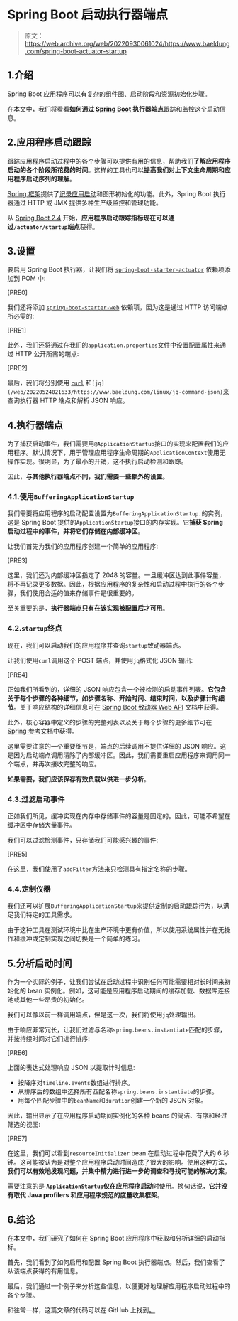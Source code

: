 # Spring Boot 启动执行器端点

> 原文：<https://web.archive.org/web/20220930061024/https://www.baeldung.com/spring-boot-actuator-startup>

## 1.介绍

Spring Boot 应用程序可以有复杂的组件图、启动阶段和资源初始化步骤。

在本文中，我们将看看**如何通过 [Spring Boot 执行器](/web/20220524021633/https://www.baeldung.com/spring-boot-actuators)端点**跟踪和监控这个启动信息。

## 2.应用程序启动跟踪

跟踪应用程序启动过程中的各个步骤可以提供有用的信息，帮助我们**了解应用程序启动的各个阶段所花费的时间**。这样的工具也可以**提高我们对上下文生命周期和应用程序启动序列的理解**。

[Spring 框架](/web/20220524021633/https://www.baeldung.com/spring-intro)提供了[记录应用启动](https://web.archive.org/web/20220524021633/https://docs.spring.io/spring-framework/docs/current/reference/html/core.html#context-functionality-startup)和图形初始化的功能。此外，Spring Boot 执行器通过 HTTP 或 JMX 提供多种生产级监控和管理功能。

从 [Spring Boot 2.4](https://web.archive.org/web/20220524021633/https://github.com/spring-projects/spring-boot/wiki/Spring-Boot-2.4-Release-Notes#startup-endpoint) 开始，**应用程序启动跟踪指标现在可以通过`/actuator/startup`端点**获得。

## 3.设置

要启用 Spring Boot 执行器，让我们将 [`spring-boot-starter-actuator`](https://web.archive.org/web/20220524021633/https://search.maven.org/artifact/org.springframework.boot/spring-boot-starter-actuator) 依赖项添加到 POM 中:

[PRE0]

我们还将添加 [`spring-boot-starter-web`](https://web.archive.org/web/20220524021633/https://search.maven.org/artifact/org.springframework.boot/spring-boot-starter-web) 依赖项，因为这是通过 HTTP 访问端点所必需的:

[PRE1]

此外，我们还将通过在我们的`application.properties`文件中设置配置属性来通过 HTTP 公开所需的端点:

[PRE2]

最后，我们将分别使用 [`curl`](https://web.archive.org/web/20220524021633/https://man7.org/linux/man-pages/man1/curl.1.html) 和`[jq](/web/20220524021633/https://www.baeldung.com/linux/jq-command-json)`来查询执行器 HTTP 端点和解析 JSON 响应。

## 4.执行器端点

为了捕获启动事件，我们需要用`@ApplicationStartup`接口的实现来配置我们的应用程序。默认情况下，用于管理应用程序生命周期的`ApplicationContext`使用无操作实现。很明显，为了最小的开销，这不执行启动检测和跟踪。

因此，**与其他执行器端点不同，我们需要一些额外的设置**。

### 4.1.使用`BufferingApplicationStartup`

我们需要将应用程序的启动配置设置为`BufferingApplicationStartup.`的实例，这是 Spring Boot 提供的`ApplicationStartup`接口的内存实现。它**捕获 Spring 启动过程中的事件，并将它们存储在内部缓冲区**。

让我们首先为我们的应用程序创建一个简单的应用程序:

[PRE3]

这里，我们还为内部缓冲区指定了 2048 的容量。一旦缓冲区达到此事件容量，将不再记录更多数据。因此，根据应用程序的复杂性和启动过程中执行的各个步骤，我们使用合适的值来存储事件是很重要的。

至关重要的是，**执行器端点只有在该实现被配置后才可用**。

### 4.2.`startup`终点

现在，我们可以启动我们的应用程序并查询`startup`致动器端点。

让我们使用`curl`调用这个 POST 端点，并使用`jq`格式化 JSON 输出:

[PRE4]

正如我们所看到的，详细的 JSON 响应包含一个被检测的启动事件列表。**它包含关于每个步骤的各种细节，如步骤名称、开始时间、结束时间，以及步骤计时细节**。关于响应结构的详细信息可在 [Spring Boot 致动器 Web API](https://web.archive.org/web/20220524021633/https://docs.spring.io/spring-boot/docs/current/actuator-api/htmlsingle/#startup) 文档中获得。

此外，核心容器中定义的步骤的完整列表以及关于每个步骤的更多细节可在 [Spring 参考文档](https://web.archive.org/web/20220524021633/https://docs.spring.io/spring-framework/docs/current/reference/html/core.html#application-startup-steps)中获得。

这里需要注意的一个重要细节是，端点的后续调用不提供详细的 JSON 响应。这是因为启动端点调用清除了内部缓冲区。因此，我们需要重启应用程序来调用同一个端点，并再次接收完整的响应。

**如果需要，我们应该保存有效负载以供进一步分析**。

### 4.3.过滤启动事件

正如我们所见，缓冲实现在内存中存储事件的容量是固定的。因此，可能不希望在缓冲区中存储大量事件。

我们可以过滤检测事件，只存储我们可能感兴趣的事件:

[PRE5]

在这里，我们使用了`addFilter`方法来只检测具有指定名称的步骤。

### 4.4.定制仪器

我们还可以扩展`BufferingApplicationStartup`来提供定制的启动跟踪行为，以满足我们特定的工具需求。

由于这种工具在测试环境中比在生产环境中更有价值，所以使用系统属性并在无操作和缓冲或定制实现之间切换是一个简单的练习。

## 5.分析启动时间

作为一个实际的例子，让我们尝试在启动过程中识别任何可能需要相对长时间来初始化的 bean 实例化。例如，这可能是应用程序启动期间的缓存加载、数据库连接池或其他一些昂贵的初始化。

我们可以像以前一样调用端点，但是这一次，我们将使用`jq`处理输出。

由于响应非常冗长，让我们过滤与名称`spring.beans.instantiate`匹配的步骤，并按持续时间对它们进行排序:

[PRE6]

上面的表达式处理响应 JSON 以提取计时信息:

*   按降序对`timeline.events`数组进行排序。
*   从排序后的数组中选择所有匹配名称`spring.beans.instantiate`的步骤。
*   用每个匹配步骤中的`beanName`和`duration`创建一个新的 JSON 对象。

因此，输出显示了在应用程序启动期间实例化的各种 beans 的简洁、有序和经过筛选的视图:

[PRE7]

在这里，我们可以看到`resourceInitializer` bean 在启动过程中花费了大约 6 秒钟。这可能被认为是对整个应用程序启动时间造成了很大的影响。使用这种方法，**我们可以有效地发现问题，并集中精力进行进一步的调查和寻找可能的解决方案**。

需要注意的是 **`ApplicationStartup`仅在应用程序启动**时使用。换句话说，**它并没有取代 Java profilers 和应用程序规范的度量收集框架**。

## 6.结论

在本文中，我们研究了如何在 Spring Boot 应用程序中获取和分析详细的启动指标。

首先，我们看到了如何启用和配置 Spring Boot 执行器端点。然后，我们查看了从该端点获得的有用信息。

最后，我们通过一个例子来分析这些信息，以便更好地理解应用程序启动过程中的各个步骤。

和往常一样，这篇文章的代码可以在 GitHub 上找到[。](https://web.archive.org/web/20220524021633/https://github.com/eugenp/tutorials/tree/master/spring-boot-modules/spring-boot-actuator)